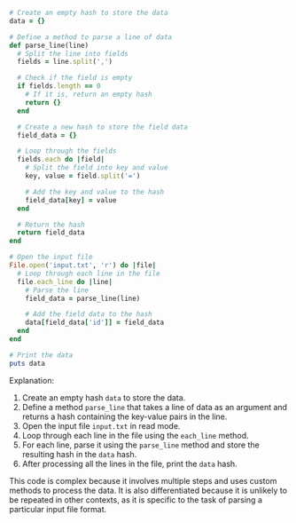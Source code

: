 ```ruby
# Create an empty hash to store the data
data = {}

# Define a method to parse a line of data
def parse_line(line)
  # Split the line into fields
  fields = line.split(',')

  # Check if the field is empty
  if fields.length == 0
    # If it is, return an empty hash
    return {}
  end

  # Create a new hash to store the field data
  field_data = {}

  # Loop through the fields
  fields.each do |field|
    # Split the field into key and value
    key, value = field.split('=')

    # Add the key and value to the hash
    field_data[key] = value
  end

  # Return the hash
  return field_data
end

# Open the input file
File.open('input.txt', 'r') do |file|
  # Loop through each line in the file
  file.each_line do |line|
    # Parse the line
    field_data = parse_line(line)

    # Add the field data to the hash
    data[field_data['id']] = field_data
  end
end

# Print the data
puts data

```

Explanation:

1. Create an empty hash `data` to store the data.
2. Define a method `parse_line` that takes a line of data as an argument and returns a hash containing the key-value pairs in the line.
3. Open the input file `input.txt` in read mode.
4. Loop through each line in the file using the `each_line` method.
5. For each line, parse it using the `parse_line` method and store the resulting hash in the `data` hash.
6. After processing all the lines in the file, print the `data` hash.

This code is complex because it involves multiple steps and uses custom methods to process the data. It is also differentiated because it is unlikely to be repeated in other contexts, as it is specific to the task of parsing a particular input file format.